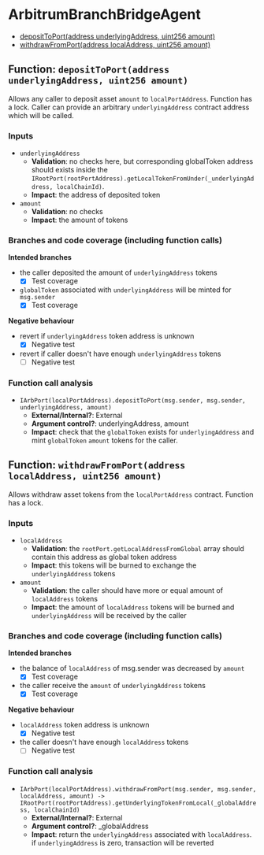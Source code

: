 # ArbitrumBranchBridgeAgent

- [depositToPort(address underlyingAddress, uint256 amount)](#function-deposittoportaddress-underlyingaddress-uint256-amount)
- [withdrawFromPort(address localAddress, uint256 amount)](#function-withdrawfromportaddress-localaddress-uint256-amount)

## Function: `depositToPort(address underlyingAddress, uint256 amount)`

Allows any caller to deposit asset `amount` to `localPortAddress`. Function has a lock. Caller can provide an arbitrary `underlyingAddress` contract address which will be called.

### Inputs

- `underlyingAddress`
    - **Validation**: no checks here, but corresponding globalToken address should exists inside the `IRootPort(rootPortAddress).getLocalTokenFromUnder(_underlyingAddress, localChainId)`.
    - **Impact**: the address of deposited token
- `amount`
    - **Validation**: no checks
    - **Impact**: the amount of tokens

### Branches and code coverage (including function calls)

**Intended branches**
- the caller deposited the amount of `underlyingAddress` tokens
  - [x] Test coverage
- `globalToken` associated with `underlyingAddress` will be minted for `msg.sender`
  - [x] Test coverage

**Negative behaviour**
- revert if `underlyingAddress` token address is unknown
  - [x] Negative test
- revert if caller doesn't have enough `underlyingAddress` tokens
  - [ ] Negative test

### Function call analysis

- `IArbPort(localPortAddress).depositToPort(msg.sender, msg.sender, underlyingAddress, amount)`
    - **External/Internal?**: External
    - **Argument control?**: underlyingAddress, amount
    - **Impact**: check that the `globalToken` exists for `underlyingAddress` and mint `globalToken` `amount` tokens for the caller.


## Function: `withdrawFromPort(address localAddress, uint256 amount)`

Allows withdraw asset tokens from the `localPortAddress` contract. Function has a lock.

### Inputs

- `localAddress`
    - **Validation**: the `rootPort.getLocalAddressFromGlobal` array should contain this address as global token address
    - **Impact**: this tokens will be burned to exchange the `underlyingAddress` tokens
- `amount`
    - **Validation**: the caller should have more or equal amount of `localAddress` tokens
    - **Impact**: the amount of `localAddress` tokens will be burned and `underlyingAddress` will be received by the caller

### Branches and code coverage (including function calls)

**Intended branches**
- the balance of `localAddress` of msg.sender was decreased by `amount`
  - [x] Test coverage
- the caller receive the `amount` of `underlyingAddress` tokens
  - [x] Test coverage

**Negative behaviour**
- `localAddress` token address is unknown
  - [x] Negative test
- the caller doesn't have enough `localAddress` tokens
  - [ ] Negative test

### Function call analysis

- `IArbPort(localPortAddress).withdrawFromPort(msg.sender, msg.sender, localAddress, amount) -> IRootPort(rootPortAddress).getUnderlyingTokenFromLocal(_globalAddress, localChainId)`
    - **External/Internal?**: External
    - **Argument control?**: _globalAddress
    - **Impact**: return the `underlyingAddress` associated with `localAddress`. if `underlyingAddress` is zero, transaction will be reverted

